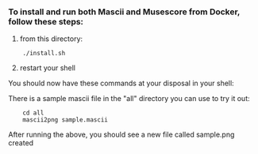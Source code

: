 ### To install and run both Mascii and Musescore from Docker, follow these steps:

1. from this directory:
```
    ./install.sh
```

2. restart your shell


You should now have these commands at your disposal in your shell:


There is a sample mascii file in the "all" directory you can use to try it out:
```
    cd all
    mascii2png sample.mascii
```

After running the above, you should see a new file called sample.png created

